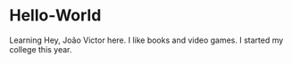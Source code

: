 # Hello-World
Learning
Hey, João Victor here. I like books and video games. I started my college this year.
